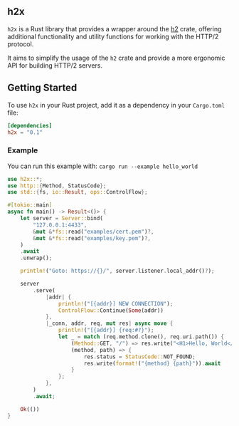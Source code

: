 ## h2x

`h2x` is a Rust library that provides a wrapper around the [h2](https://github.com/hyperium/h2) crate, offering additional functionality and utility functions for working with the HTTP/2 protocol.

It aims to simplify the usage of the `h2` crate and provide a more ergonomic API for building HTTP/2 servers.

## Getting Started

To use `h2x` in your Rust project, add it as a dependency in your `Cargo.toml` file:

```toml
[dependencies]
h2x = "0.1"
```

### Example 

You can run this example with: `cargo run --example hello_world`

```rust no_run
use h2x::*;
use http::{Method, StatusCode};
use std::{fs, io::Result, ops::ControlFlow};

#[tokio::main]
async fn main() -> Result<()> {
    let server = Server::bind(
        "127.0.0.1:4433",
        &mut &*fs::read("examples/cert.pem")?,
        &mut &*fs::read("examples/key.pem")?,
    )
    .await
    .unwrap();

    println!("Goto: https://{}/", server.listener.local_addr()?);

    server
        .serve(
            |addr| {
                println!("[{addr}] NEW CONNECTION");
                ControlFlow::Continue(Some(addr))
            },
            |_conn, addr, req, mut res| async move {
                println!("[{addr}] {req:#?}");
                let _ = match (req.method.clone(), req.uri.path()) {
                    (Method::GET, "/") => res.write("<H1>Hello, World</H1>").await,
                    (method, path) => {
                        res.status = StatusCode::NOT_FOUND;
                        res.write(format!("{method} {path}")).await
                    }
                };
            },
        )
        .await;

    Ok(())
}
```